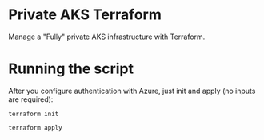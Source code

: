 # Private AKS Terraform
Manage a "Fully" private AKS infrastructure with Terraform.

# Running the script
After you configure authentication with Azure, just init and apply (no inputs are required):

`terraform init`

`terraform apply`
